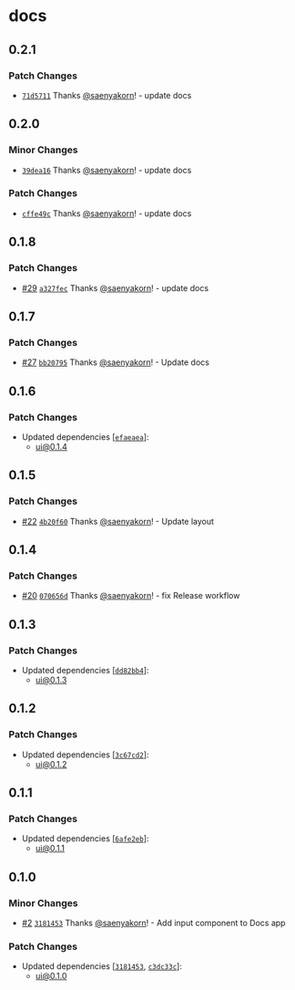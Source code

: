 # docs

## 0.2.1

### Patch Changes

- [`71d5711`](https://github.com/saenyakorn/turborepo-versioning-demo/commit/71d57117fedfbe0a856c911342312c52b4372d6b) Thanks [@saenyakorn](https://github.com/saenyakorn)! - update docs

## 0.2.0

### Minor Changes

- [`39dea16`](https://github.com/saenyakorn/turborepo-versioning-demo/commit/39dea164b03f1a660a429afa358763b685770360) Thanks [@saenyakorn](https://github.com/saenyakorn)! - update docs

### Patch Changes

- [`cffe49c`](https://github.com/saenyakorn/turborepo-versioning-demo/commit/cffe49c82e93003d04e3e9b3acbe81c3edc54ee0) Thanks [@saenyakorn](https://github.com/saenyakorn)! - update docs

## 0.1.8

### Patch Changes

- [#29](https://github.com/saenyakorn/turborepo-versioning-demo/pull/29) [`a327fec`](https://github.com/saenyakorn/turborepo-versioning-demo/commit/a327feca4620b980769341e64f76ee597f122a91) Thanks [@saenyakorn](https://github.com/saenyakorn)! - update docs

## 0.1.7

### Patch Changes

- [#27](https://github.com/saenyakorn/turborepo-versioning-demo/pull/27) [`bb20795`](https://github.com/saenyakorn/turborepo-versioning-demo/commit/bb2079529f462e969f2460f4f50d1322d83445d4) Thanks [@saenyakorn](https://github.com/saenyakorn)! - Update docs

## 0.1.6

### Patch Changes

- Updated dependencies [[`efaeaea`](https://github.com/saenyakorn/turborepo-versioning-demo/commit/efaeaeabdab2d166fa7169d905b95fc5c40030a8)]:
  - ui@0.1.4

## 0.1.5

### Patch Changes

- [#22](https://github.com/saenyakorn/turborepo-versioning-demo/pull/22) [`4b20f60`](https://github.com/saenyakorn/turborepo-versioning-demo/commit/4b20f6026f2cfb28c68573bd578b270762c1bcef) Thanks [@saenyakorn](https://github.com/saenyakorn)! - Update layout

## 0.1.4

### Patch Changes

- [#20](https://github.com/saenyakorn/turborepo-versioning-demo/pull/20) [`070656d`](https://github.com/saenyakorn/turborepo-versioning-demo/commit/070656dfed2d83dceeb453a24ad3425e9d090b40) Thanks [@saenyakorn](https://github.com/saenyakorn)! - fix Release workflow

## 0.1.3

### Patch Changes

- Updated dependencies [[`dd82bb4`](https://github.com/saenyakorn/turborepo-versioning-demo/commit/dd82bb4ca0ac3d4f17bc1eff711c371bb7c15050)]:
  - ui@0.1.3

## 0.1.2

### Patch Changes

- Updated dependencies [[`3c67cd2`](https://github.com/saenyakorn/turborepo-versioning-demo/commit/3c67cd20735339cd6fe511c2a690d8c41cbb6242)]:
  - ui@0.1.2

## 0.1.1

### Patch Changes

- Updated dependencies [[`6afe2eb`](https://github.com/saenyakorn/turborepo-versioning-demo/commit/6afe2eb2ab556165119b62f89517943815389d10)]:
  - ui@0.1.1

## 0.1.0

### Minor Changes

- [#2](https://github.com/saenyakorn/turborepo-versioning-demo/pull/2) [`3181453`](https://github.com/saenyakorn/turborepo-versioning-demo/commit/318145367e66e609c4271e444eeb99426e5bdc5e) Thanks [@saenyakorn](https://github.com/saenyakorn)! - Add input component to Docs app

### Patch Changes

- Updated dependencies [[`3181453`](https://github.com/saenyakorn/turborepo-versioning-demo/commit/318145367e66e609c4271e444eeb99426e5bdc5e), [`c3dc33c`](https://github.com/saenyakorn/turborepo-versioning-demo/commit/c3dc33c0fee8e8b13cdd652674c9485eecae0481)]:
  - ui@0.1.0
